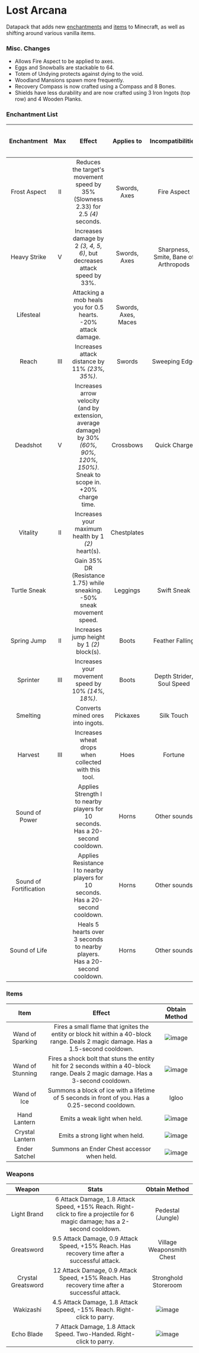 # Lost Arcana
Datapack that adds new [enchantments](https://github.com/Klehrik/Lost_Arcana?tab=readme-ov-file#enchantment-list) and [items](https://github.com/Klehrik/Lost_Arcana?tab=readme-ov-file#items) to Minecraft, as well as shifting around various vanilla items.  

### Misc. Changes
* Allows Fire Aspect to be applied to axes.
* Eggs and Snowballs are stackable to 64.
* Totem of Undying protects against dying to the void.
* Woodland Mansions spawn more frequently.
* Recovery Compass is now crafted using a Compass and 8 Bones.
* Shields have less durability and are now crafted using 3 Iron Ingots (top row) and 4 Wooden Planks.

### Enchantment List
Enchantment | Max | Effect | Applies to | Incompatibilities | Enchantment Table (or obtain method)
:---------: | :-: | :----: | :--------: | :---------------: | :----------------------------------:
Frost Aspect | II | Reduces the target's movement speed by 35% (Slowness 2.33) for 2.5 *(4)* seconds. | Swords, Axes | Fire Aspect | ✔
Heavy Strike | V | Increases damage by 2 *(3, 4, 5, 6)*, but decreases attack speed by 33%. | Swords, Axes | Sharpness, Smite, Bane of Arthropods | ✔
Lifesteal | | Attacking a mob heals you for 0.5 hearts. -20% attack damage. | Swords, Axes, Maces | | Random loot
Reach | III | Increases attack distance by 11% *(23%, 35%)*. | Swords | Sweeping Edge | ✔
Deadshot | V | Increases arrow velocity (and by extension, average damage) by 30% *(60%, 90%, 120%, 150%)*. Sneak to scope in. +20% charge time. | Crossbows | Quick Charge | ✔
Vitality | II | Increases your maximum health by 1 *(2)* heart(s). | Chestplates | | ✔
Turtle Sneak | | Gain 35% DR (Resistance 1.75) while sneaking. -50% sneak movement speed. | Leggings | Swift Sneak | Ancient City
Spring Jump | II | Increases jump height by 1 *(2)* block(s). | Boots | Feather Falling | ✔
Sprinter | III | Increases your movement speed by 10% *(14%, 18%)*. | Boots | Depth Strider, Soul Speed | ✔
Smelting | | Converts mined ores into ingots. | Pickaxes | Silk Touch | ✔
Harvest | III | Increases wheat drops when collected with this tool. | Hoes | Fortune | ✔
Sound of Power | | Applies Strength I to nearby players for 10 seconds. Has a 20-second cooldown. | Horns | Other sounds | Random loot, Woodland Mansion
Sound of Fortification | | Applies Resistance I to nearby players for 10 seconds. Has a 20-second cooldown. | Horns | Other sounds | Random loot, Woodland Mansion
Sound of Life | | Heals 5 hearts over 3 seconds to nearby players. Has a 20-second cooldown. | Horns | Other sounds | Random loot, Woodland Mansion

### Items
Item | Effect | Obtain Method
:--: | :----: | :-----------:
Wand of Sparking | Fires a small flame that ignites the entity or block hit within a 40-block range. Deals 2 magic damage. Has a 1.5-second cooldown. | ![image](https://github.com/Klehrik/Lost_Arcana/assets/78520710/d5c70b1b-bc30-4331-9a58-f1167bccdec0)
Wand of Stunning | Fires a shock bolt that stuns the entity hit for 2 seconds within a 40-block range. Deals 2 magic damage. Has a 3-second cooldown. | ![image](https://github.com/Klehrik/Lost_Arcana/assets/78520710/151bdf0d-1345-403a-a2fe-baaadd1d1ba7)
Wand of Ice | Summons a block of ice with a lifetime of 5 seconds in front of you. Has a 0.25-second cooldown. | Igloo
Hand Lantern | Emits a weak light when held. | ![image](https://github.com/Klehrik/Lost_Arcana/assets/78520710/65ddfcfe-d15d-4d2b-bc6c-1e2708393ca9)
Crystal Lantern | Emits a strong light when held. | ![image](https://github.com/Klehrik/Lost_Arcana/assets/78520710/ba7747a3-54c7-422e-8d24-9953ba3e7b6d)
Ender Satchel | Summons an Ender Chest accessor when held. | ![image](https://github.com/Klehrik/Lost_Arcana/assets/78520710/3687fc5c-cf7d-4f7c-994c-35e2cc2ee780)

### Weapons
Weapon | Stats | Obtain Method
:----: | :---: | :-----------:
Light Brand | 6 Attack Damage, 1.8 Attack Speed, +15% Reach. Right-click to fire a projectile for 6 magic damage; has a 2-second cooldown. | Pedestal (Jungle)
Greatsword | 9.5 Attack Damage, 0.9 Attack Speed, +15% Reach. Has recovery time after a successful attack. | Village Weaponsmith Chest
Crystal Greatsword | 12 Attack Damage, 0.9 Attack Speed, +15% Reach. Has recovery time after a successful attack. | Stronghold Storeroom
Wakizashi | 4.5 Attack Damage, 1.8 Attack Speed, -15% Reach. Right-click to parry. | ![image](https://github.com/Klehrik/Lost_Arcana/assets/78520710/37347791-8e2b-46b6-8b6c-acccbab0e0db)
Echo Blade | 7 Attack Damage, 1.8 Attack Speed. Two-Handed. Right-click to parry. | ![image](https://github.com/Klehrik/Lost_Arcana/assets/78520710/b270a962-6a97-4be2-9e07-f5ce13e4c3a2)
